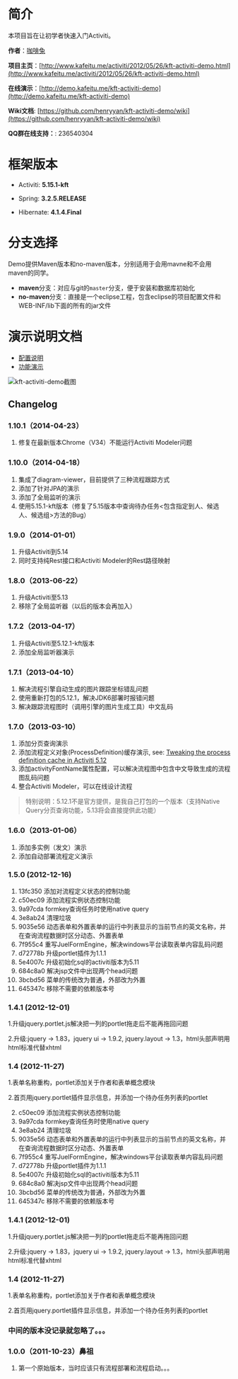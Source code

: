 # 简介

本项目旨在让初学者快速入门Activiti。

**作者**：[咖啡兔](http://www.kafeitu.me)

**项目主页**：[http://www.kafeitu.me/activiti/2012/05/26/kft-activiti-demo.html](http://www.kafeitu.me/activiti/2012/05/26/kft-activiti-demo.html)

**在线演示**：[http://demo.kafeitu.me/kft-activiti-demo](http://demo.kafeitu.me/kft-activiti-demo)

**Wiki文档**: [https://github.com/henryyan/kft-activiti-demo/wiki](https://github.com/henryyan/kft-activiti-demo/wiki)

**QQ群在线支持：**: 236540304

# 框架版本

* Activiti: **5.15.1-kft**

* Spring: **3.2.5.RELEASE**

* Hibernate: **4.1.4.Final**

# 分支选择

Demo提供Maven版本和no-maven版本，分别适用于会用mavne和不会用maven的同学。

* **maven**分支：对应与git的`master`分支，便于安装和数据库初始化
* **no-maven**分支：直接是一个eclipse工程，包含eclipse的项目配置文件和WEB-INF/lib下面的所有的jar文件

# 演示说明文档

* [配置说明](https://github.com/henryyan/kft-activiti-demo/wiki/%E9%85%8D%E7%BD%AE%E8%AF%B4%E6%98%8E)
* [功能演示](https://github.com/henryyan/kft-activiti-demo/wiki/%E5%8A%9F%E8%83%BD%E6%BC%94%E7%A4%BA)
 
![kft-activiti-demo截图](http://www.kafeitu.me/files/2012/05/kft-activiti-demo.png)

## Changelog

### 1.10.1（2014-04-23）
1. 修复在最新版本Chrome（V34）不能运行Activiti Modeler问题

### 1.10.0（2014-04-18）
1. 集成了diagram-viewer，目前提供了三种流程跟踪方式
2. 添加了针对JPA的演示
3. 添加了全局监听的演示
4. 使用5.15.1-kft版本（修复了5.15版本中查询待办任务<包含指定到人、候选人、候选组>方法的Bug）

### 1.9.0（2014-01-01）
1. 升级Activiti到5.14
2. 同时支持纯Rest接口和Activiti Modeler的Rest路径映射

### 1.8.0（2013-06-22）
1. 升级Activiti至5.13
2. 移除了全局监听器（以后的版本会再加入）

### 1.7.2（2013-04-17）
1. 升级Activiti至5.12.1-kft版本
2. 添加全局监听器演示

### 1.7.1（2013-04-10）
1. 解决流程引擎自动生成的图片跟踪坐标错乱问题
2. 使用重新打包的5.12.1，解决JDK6部署时报错问题
3. 解决跟踪流程图时（调用引擎的图片生成工具）中文乱码

### 1.7.0（2013-03-10）
1. 添加分页查询演示
2. 添加流程定义对象(ProcessDefinition)缓存演示, see: [Tweaking the process definition cache in Activiti 5.12](http://www.jorambarrez.be/blog/2012/12/20/tweaking-process-definition-cache/)
3. 添加activityFontName属性配置，可以解决流程图中包含中文导致生成的流程图乱码问题
4. 整合Activiti Modeler，可以在线设计流程

> 特别说明：5.12.1不是官方提供，是我自己打包的一个版本（支持Native Query分页查询功能，5.13将会直接提供此功能）

### 1.6.0（2013-01-06）
1. 添加多实例（发文）演示
2. 添加自动部署流程定义演示

### 1.5.0 (2012-12-16)
1. 13fc350 添加对流程定义状态的控制功能
2. c50ec09 添加流程实例状态控制功能
3. 9a97cda formkey查询任务时使用native query
4. 3e8ab24 清理垃圾
5. 9035e56 动态表单和外置表单的运行中列表显示的当前节点的英文名称，并在查询流程数据时区分动态、外置表单
6. 7f955c4 重写JuelFormEngine，解决windows平台读取表单内容乱码问题
7. d72778b 升级portlet插件为1.1.1
8. 5e4007c 升级初始化sql的activiti版本为5.11
9. 684c8a0 解决jsp文件中出现两个head问题
10. 3bcbd56 菜单的传统改为普通，外部改为外置
11. 645347c 移除不需要的依赖版本号

### 1.4.1 (2012-12-01)

1.升级jquery.portlet.js解决把一列的portlet拖走后不能再拖回问题

2.升级:jquery -> 1.83，jquery ui -> 1.9.2, jquery.layout -> 1.3，html头部声明用html标准代替xhtml

### 1.4 (2012-11-27)

1.表单名称重构，portlet添加关于作者和表单概念模块

2.首页用jquery.portlet插件显示信息，并添加一个待办任务列表的portlet

2. c50ec09 添加流程实例状态控制功能
3. 9a97cda formkey查询任务时使用native query
4. 3e8ab24 清理垃圾
5. 9035e56 动态表单和外置表单的运行中列表显示的当前节点的英文名称，并在查询流程数据时区分动态、外置表单
6. 7f955c4 重写JuelFormEngine，解决windows平台读取表单内容乱码问题
7. d72778b 升级portlet插件为1.1.1
8. 5e4007c 升级初始化sql的activiti版本为5.11
9. 684c8a0 解决jsp文件中出现两个head问题
10. 3bcbd56 菜单的传统改为普通，外部改为外置
11. 645347c 移除不需要的依赖版本号

### 1.4.1 (2012-12-01)

1.升级jquery.portlet.js解决把一列的portlet拖走后不能再拖回问题

2.升级:jquery -> 1.83，jquery ui -> 1.9.2, jquery.layout -> 1.3，html头部声明用html标准代替xhtml

### 1.4 (2012-11-27)

1.表单名称重构，portlet添加关于作者和表单概念模块

2.首页用jquery.portlet插件显示信息，并添加一个待办任务列表的portlet

### 中间的版本没记录就忽略了。。。

### 1.0.0（2011-10-23）鼻祖

1. 第一个原始版本，当时应该只有流程部署和流程启动。。。

